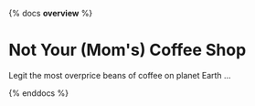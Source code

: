 {% docs __overview__ %}
# Not Your (Mom's) Coffee Shop
Legit the most overprice beans of coffee on planet Earth
...

{% enddocs %}